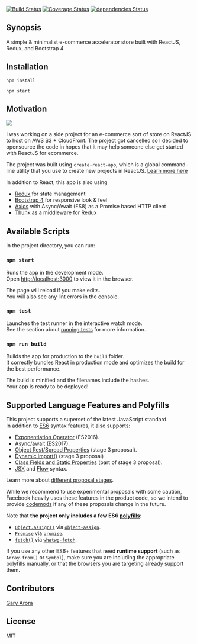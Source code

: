
[![Build Status](https://travis-ci.org/ghdna/reactjs-estore.svg?branch=master)](https://travis-ci.org/ghdna/reactjs-estore)
[![Coverage Status](https://coveralls.io/repos/github/ghdna/reactjs-estore/badge.svg?branch=master)](https://coveralls.io/github/ghdna/reactjs-estore?branch=master)
[![dependencies Status](https://david-dm.org/ghdna/reactjs-estore/status.svg)](https://david-dm.org/ghdna/reactjs-estore)


## Synopsis

A simple & minimalist e-commerce accelerator store built with ReactJS, Redux, and Bootstrap 4. 

## Installation 
```
npm install

npm start 
```

## Motivation

![](https://media.giphy.com/media/xUNd9IGWmspPlHHRxS/giphy.gif)

I was working on a side project for an e-commerce sort of store on ReactJS to host on AWS S3 + CloudFront. The project got cancelled so I decided to opensource the code in hopes that it may help someone else get started with ReactJS for ecommerce.  

The project was built using  `create-react-app`, which is a global command-line utility that you use to create new projects in ReactJS. [Learn more here](https://github.com/facebookincubator/create-react-app)

In addition to React, this app is also using 

* [Redux](http://redux.js.org/) for state management
* [Bootstrap 4](https://getbootstrap.com/) for responsive look & feel
* [Axios](https://github.com/axios/axios) with Async/Await (ES8) as a Promise based HTTP client 
* [Thunk](https://github.com/gaearon/redux-thunk) as a middleware for Redux

## Available Scripts

In the project directory, you can run:

### `npm start`

Runs the app in the development mode.<br>
Open [http://localhost:3000](http://localhost:3000) to view it in the browser.

The page will reload if you make edits.<br>
You will also see any lint errors in the console.

### `npm test`

Launches the test runner in the interactive watch mode.<br>
See the section about [running tests](#running-tests) for more information.

### `npm run build`

Builds the app for production to the `build` folder.<br>
It correctly bundles React in production mode and optimizes the build for the best performance.

The build is minified and the filenames include the hashes.<br>
Your app is ready to be deployed!


## Supported Language Features and Polyfills

This project supports a superset of the latest JavaScript standard.<br>
In addition to [ES6](https://github.com/lukehoban/es6features) syntax features, it also supports:

* [Exponentiation Operator](https://github.com/rwaldron/exponentiation-operator) (ES2016).
* [Async/await](https://github.com/tc39/ecmascript-asyncawait) (ES2017).
* [Object Rest/Spread Properties](https://github.com/sebmarkbage/ecmascript-rest-spread) (stage 3 proposal).
* [Dynamic import()](https://github.com/tc39/proposal-dynamic-import) (stage 3 proposal)
* [Class Fields and Static Properties](https://github.com/tc39/proposal-class-public-fields) (part of stage 3 proposal).
* [JSX](https://facebook.github.io/react/docs/introducing-jsx.html) and [Flow](https://flowtype.org/) syntax.

Learn more about [different proposal stages](https://babeljs.io/docs/plugins/#presets-stage-x-experimental-presets-).

While we recommend to use experimental proposals with some caution, Facebook heavily uses these features in the product code, so we intend to provide [codemods](https://medium.com/@cpojer/effective-javascript-codemods-5a6686bb46fb) if any of these proposals change in the future.

Note that **the project only includes a few ES6 [polyfills](https://en.wikipedia.org/wiki/Polyfill)**:

* [`Object.assign()`](https://developer.mozilla.org/en/docs/Web/JavaScript/Reference/Global_Objects/Object/assign) via [`object-assign`](https://github.com/sindresorhus/object-assign).
* [`Promise`](https://developer.mozilla.org/en-US/docs/Web/JavaScript/Reference/Global_Objects/Promise) via [`promise`](https://github.com/then/promise).
* [`fetch()`](https://developer.mozilla.org/en/docs/Web/API/Fetch_API) via [`whatwg-fetch`](https://github.com/github/fetch).

If you use any other ES6+ features that need **runtime support** (such as `Array.from()` or `Symbol`), make sure you are including the appropriate polyfills manually, or that the browsers you are targeting already support them.



## Contributors

[Gary Arora](https://twitter.com/AroraGary)

## License

MIT